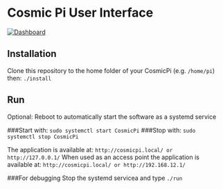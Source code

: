 # Cosmic Pi User Interface

[![Dashboard](https://img.youtube.com/vi/OOo4G47FLfk/0.jpg)](https://www.youtube.com/watch?v=OOo4G47FLfk "Cosmicpi UI demonstration")

## Installation
Clone this repository to the home folder of your CosmicPi (e.g. `/home/pi`)
then:
```./install```

## Run
Optional: Reboot to automatically start the software as a systemd service

###Start with: `sudo systemctl start CosmicPi`
###Stop with: `sudo systemctl stop CosmicPi`

The application is available at:
```http://cosmicpi.local/ or http://127.0.0.1/```
When used as an access point the application is available at:
```http://cosmicpi.local/ or http://192.168.12.1/```

###For debugging
Stop the systemd servicea and type `./run`

